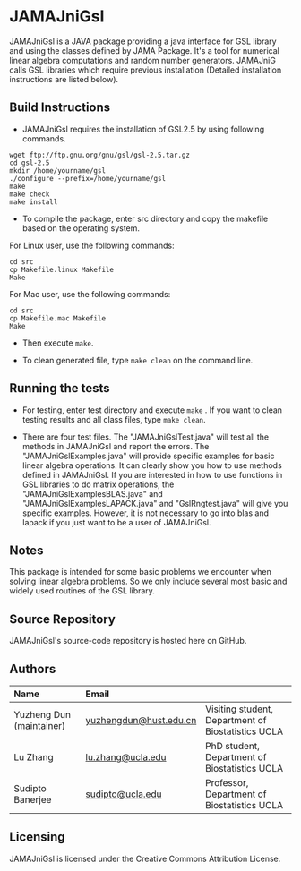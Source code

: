 # JAMAJniGsl
JAMAJniGsl is a JAVA package providing a java interface for GSL library and using the classes defined by JAMA Package. It's a tool for numerical linear algebra computations and random number generators. JAMAJniG calls GSL libraries which require previous installation (Detailed installation instructions are listed below).


Build Instructions
------------------

* JAMAJniGsl requires the installation of GSL2.5 by using following commands.
 ```
wget ftp://ftp.gnu.org/gnu/gsl/gsl-2.5.tar.gz
cd gsl-2.5
mkdir /home/yourname/gsl
./configure --prefix=/home/yourname/gsl
make
make check
make install
 ```

* To compile the package, enter src directory and copy the makefile based on the operating system.

For Linux user, use the following commands:
```
cd src
cp Makefile.linux Makefile
Make
```

For Mac user, use the following commands:
```
cd src
cp Makefile.mac Makefile
Make
```

* Then execute `make`.

* To clean generated file, type `make clean` on the command line.  

Running the tests
-----------------
* For testing, enter test directory and execute `make` . If you want to clean testing results and all class files, type `make clean`. 

* There are four test files. The "JAMAJniGslTest.java" will test all the methods in JAMAJniGsl and report the errors. The "JAMAJniGslExamples.java" will provide specific examples for basic linear algebra operations. It can clearly show you how to use methods defined in JAMAJniGsl. If you are interested in how to use functions in GSL libraries to do matrix operations, the "JAMAJniGslExamplesBLAS.java" and "JAMAJniGslExamplesLAPACK.java"  and "GslRngtest.java" will give you specific examples. However, it is not necessary to go into blas and lapack if you just want to be a user of JAMAJniGsl.

Notes
---------
This package is intended for some basic problems we encounter when solving linear algebra problems. So we only include several most basic and widely used routines of the GSL library.


Source Repository
-----------------
JAMAJniGsl's source-code repository is hosted here on GitHub.


Authors
---------

| Name   | Email       |              |
|:------ |:----------- | :----------- |
| Yuzheng Dun (maintainer)| yuzhengdun@hust.edu.cn   | Visiting student, Department of Biostatistics  UCLA|
| Lu Zhang | lu.zhang@ucla.edu    | PhD student, Department of Biostatistics UCLA  |
| Sudipto Banerjee | sudipto@ucla.edu   | Professor, Department of Biostatistics  UCLA |
<!--- --->
                             


Licensing
---------
JAMAJniGsl is licensed under the Creative Commons Attribution License. 



